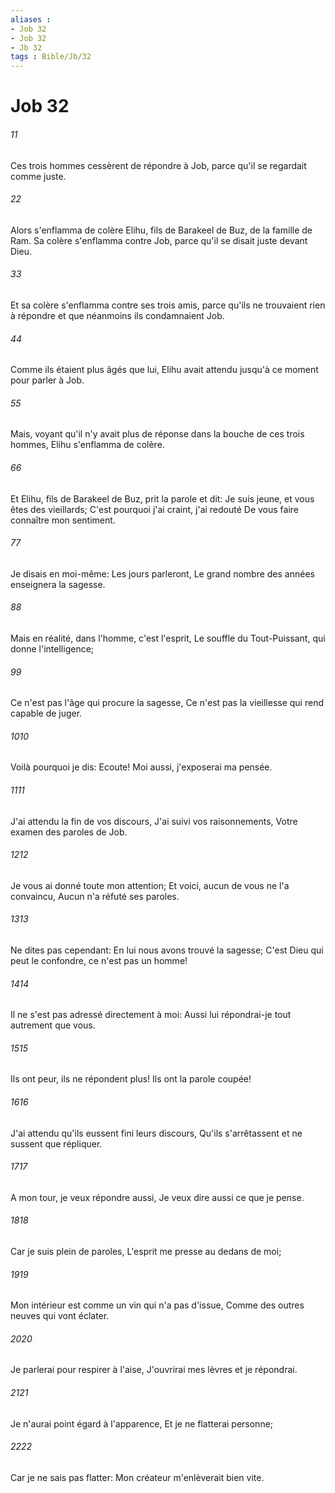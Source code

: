 ```yaml
---
aliases : 
- Job 32
- Job 32
- Jb 32
tags : Bible/Jb/32
---
```


# Job 32

###### 11
Ces trois hommes cessèrent de répondre à Job, parce qu'il se regardait comme juste.
###### 22
Alors s'enflamma de colère Elihu, fils de Barakeel de Buz, de la famille de Ram. Sa colère s'enflamma contre Job, parce qu'il se disait juste devant Dieu.
###### 33
Et sa colère s'enflamma contre ses trois amis, parce qu'ils ne trouvaient rien à répondre et que néanmoins ils condamnaient Job.
###### 44
Comme ils étaient plus âgés que lui, Elihu avait attendu jusqu'à ce moment pour parler à Job.
###### 55
Mais, voyant qu'il n'y avait plus de réponse dans la bouche de ces trois hommes, Elihu s'enflamma de colère.
###### 66
Et Elihu, fils de Barakeel de Buz, prit la parole et dit: Je suis jeune, et vous êtes des vieillards; C'est pourquoi j'ai craint, j'ai redouté De vous faire connaître mon sentiment.
###### 77
Je disais en moi-même: Les jours parleront, Le grand nombre des années enseignera la sagesse.
###### 88
Mais en réalité, dans l'homme, c'est l'esprit, Le souffle du Tout-Puissant, qui donne l'intelligence;
###### 99
Ce n'est pas l'âge qui procure la sagesse, Ce n'est pas la vieillesse qui rend capable de juger.
###### 1010
Voilà pourquoi je dis: Ecoute! Moi aussi, j'exposerai ma pensée.
###### 1111
J'ai attendu la fin de vos discours, J'ai suivi vos raisonnements, Votre examen des paroles de Job.
###### 1212
Je vous ai donné toute mon attention; Et voici, aucun de vous ne l'a convaincu, Aucun n'a réfuté ses paroles.
###### 1313
Ne dites pas cependant: En lui nous avons trouvé la sagesse; C'est Dieu qui peut le confondre, ce n'est pas un homme!
###### 1414
Il ne s'est pas adressé directement à moi: Aussi lui répondrai-je tout autrement que vous.
###### 1515
Ils ont peur, ils ne répondent plus! Ils ont la parole coupée!
###### 1616
J'ai attendu qu'ils eussent fini leurs discours, Qu'ils s'arrêtassent et ne sussent que répliquer.
###### 1717
A mon tour, je veux répondre aussi, Je veux dire aussi ce que je pense.
###### 1818
Car je suis plein de paroles, L'esprit me presse au dedans de moi;
###### 1919
Mon intérieur est comme un vin qui n'a pas d'issue, Comme des outres neuves qui vont éclater.
###### 2020
Je parlerai pour respirer à l'aise, J'ouvrirai mes lèvres et je répondrai.
###### 2121
Je n'aurai point égard à l'apparence, Et je ne flatterai personne;
###### 2222
Car je ne sais pas flatter: Mon créateur m'enlèverait bien vite.
